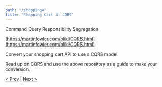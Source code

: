 ```yaml
---
path: "/shopping4"
title: "Shopping Cart 4: CQRS"
---
```

Command Query Responsibility Segregation

[https://martinfowler.com/bliki/CQRS.html](https://martinfowler.com/bliki/CQRS.html)

Convert your shopping cart API to use a CQRS model.

Read up on CQRS and use the above repository as a guide to make your conversion.


[< Prev](../shopping3_5) | [Next >](../shopping5)